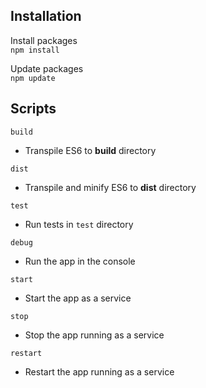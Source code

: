 ## Installation

Install packages    
`npm install`    

Update packages    
`npm update`    

## Scripts

`build`
- Transpile ES6 to **build** directory

`dist`
- Transpile and minify ES6 to **dist** directory

`test`
- Run tests in `test` directory

`debug`
- Run the app in the console

`start`
- Start the app as a service

`stop`
- Stop the app running as a service

`restart`
- Restart the app running as a service